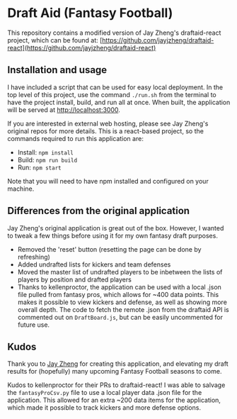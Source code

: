 # Draft Aid (Fantasy Football)

This repository contains a modified version of Jay Zheng's draftaid-react project, which can be found at: [https://github.com/jayjzheng/draftaid-react](https://github.com/jayjzheng/draftaid-react)

## Installation and usage
I have included a script that can be used for easy local deployment. In the top level of this project, use the command `./run.sh` from the terminal to have the project install, build, and run all at once. When built, the application will be served at [http://localhost:3000](http://localhost:3000).

If you are interested in external web hosting, please see Jay Zheng's original repos for more details. This is a react-based project, so the commands required to run this application are:

- Install: `npm install`
- Build: `npm run build`
- Run: `npm start`

Note that you will need to have npm installed and configured on your machine.

## Differences from the original application

Jay Zheng's original application is great out of the box. However, I wanted to tweak a few things before using it for my own fantasy draft purposes.

- Removed the 'reset' button (resetting the page can be done by refreshing)
- Added undrafted lists for kickers and team defenses
- Moved the master list of undrafted players to be inbetween the lists of players by position and drafted players
- Thanks to kellenproctor, the application can be used with a local .json file pulled from fantasy pros, which allows for ~400 data points. This makes it possible to view kickers and defense, as well as showing more overall depth. The code to fetch the remote .json from the draftaid API is commented out on `DraftBoard.js`, but can be easily uncommented for future use.

## Kudos

Thank you to [Jay Zheng](https://github.com/jayjzheng) for creating this application, and elevating my draft results for (hopefully) many upcoming Fantasy Football seasons to come.

Kudos to kellenproctor for their PRs to draftaid-react! I was able to salvage the `fantasyProCsv.py` file to use a local player data .json file for the application. This allowed for an extra ~200 data items for the application, which made it possible to track kickers and more defense options.


